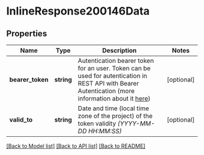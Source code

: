 # InlineResponse200146Data

## Properties
Name | Type | Description | Notes
------------ | ------------- | ------------- | -------------
**bearer_token** | **string** | Autentication bearer token for an user. Token can be used for autentication in REST API with Bearer Autentication (more information about it [here](#section/Authorization/bearerAuth)) | [optional] 
**valid_to** | **string** | Date and time (local time zone of the project) of the token validity   *(YYYY-MM-DD HH:MM:SS)* | [optional] 

[[Back to Model list]](../../README.md#documentation-for-models) [[Back to API list]](../../README.md#documentation-for-api-endpoints) [[Back to README]](../../README.md)

